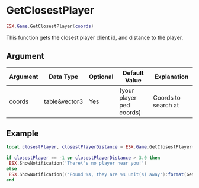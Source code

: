 # GetClosestPlayer

```lua
ESX.Game.GetClosestPlayer(coords)
```

This function gets the closest player client id, and distance to the player.

## Argument

| Argument | Data Type     | Optional | Default Value            | Explanation         |
|----------|---------------|----------|--------------------------|---------------------|
| coords   | table&vector3 | Yes      | (your player ped coords) | Coords to search at |

## Example

```lua
local closestPlayer, closestPlayerDistance = ESX.Game.GetClosestPlayer()

if closestPlayer == -1 or closestPlayerDistance > 3.0 then
 ESX.ShowNotification('There\'s no player near you!')
else
 ESX.ShowNotification(('Found %s, they are %s unit(s) away'):format(GetPlayerName(closestPlayer), closestPlayerDistance))
end
```
